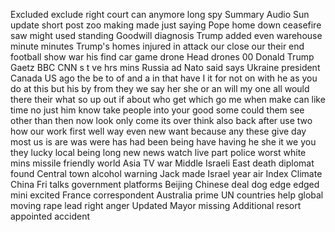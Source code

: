 Excluded
exclude
right
court
can
anymore
long
spy
Summary
Audio
Sun
update
short
post
zoo
making
made
just
saying
Pope
home
down
ceasefire
saw
might
used
standing
Goodwill
diagnosis
Trump
added
even
warehouse
minute
minutes
Trump's
homes
injured
in
attack
our
close
our
their
end
football
show
war
his
find
car
game
drone
Head
drones
00
Donald
Trump
Gaetz
BBC
CNN
s
t
ve
hrs
mins
Russia
ad
Nato
said
says
Ukraine
president
Canada
US
ago
the
be
to
of
and
a
in
that
have
I
it
for
not
on
with
he
as
you
do
at
this
but
his
by
from
they
we
say
her
she
or
an
will
my
one
all
would
there
their
what
so
up
out
if
about
who
get
which
go
me
when
make
can
like
time
no
just
him
know
take
people
into
your
good
some
could
them
see
other
than
then
now
look
only
come
its
over
think
also
back
after
use
two
how
our
work
first
well
way
even
new
want
because
any
these
give
day
most
us
is
are
was
were
has
had
been
being
have
having
he
she
it
we
you
they
lucky
local
being
long
new
news
watch
live
part
police
worst
white
mins
missile
friendly
world
Asia
TV
war
Middle
Israeli
East
death
diplomat
found
Central
town
alcohol
warning
Jack
made
Israel
year
air
Index
Climate
China
Fri
talks
government
platforms
Beijing
Chinese
deal
dog
edge
edged
mini
excited
France
correspondent
Australia
prime
UN
countries
help
global
moving
rape
lead
right
anger
Updated
Mayor
missing
Additional
resort
appointed
accident